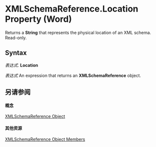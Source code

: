 
# XMLSchemaReference.Location Property (Word)

Returns a  **String** that represents the physical location of an XML schema. Read-only.


## Syntax

 _表达式_. **Location**

 _表达式_ An expression that returns an **XMLSchemaReference** object.


## 另请参阅


#### 概念


[XMLSchemaReference Object](54142ef1-f731-3f82-2dc0-809d8a041b73.md)
#### 其他资源


[XMLSchemaReference Object Members](http://msdn.microsoft.com/library/972a1900-fcf9-3fb0-ca36-df221c48f7ce%28Office.15%29.aspx)